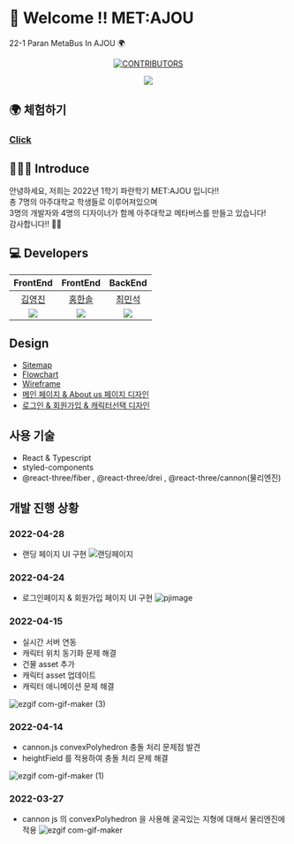 
# 🤗 Welcome !! MET:AJOU

22-1 Paran MetaBus In AJOU 🌍

<div align=center>

[![CONTRIBUTORS](https://img.shields.io/badge/contributors-8-green.svg?style=flat-square)](https://github.com/AJOU-BEGINNER/P-1)

<a href="https://github.com/MET-AJOU/MET-AJOU/graphs/contributors">
  <img src="https://contrib.rocks/image?repo=MET-AJOU/MET-AJOU" />
</a>

</div>

##  🌍 체험하기
### [Click](http://www.metajou.kro.kr/)


## 🧑🏻‍💻 Introduce

안녕하세요, 저희는 2022년 1학기 파란학기 MET:AJOU 입니다!! <br/>
총 7명의 아주대학교 학생들로 이루어져있으며 <br/>
3명의 개발자와 4명의 디자이너가 함께 아주대학교 메타버스를 만들고 있습니다! <br/>
감사합니다!! 🙇🏻 <br/>

## 💻 Developers 

| FrontEnd   | FrontEnd | BackEnd  |
| :------: | :------: | :------: |
| [김영진](https://github.com/jin-Pro) | [홍한솔](https://github.com/Noelsky-code) | [최민석](https://github.com/MinShiGee) |
| <img src="https://github.com/jin-Pro.png" /> |<img src="https://github.com/Noelsky-code.png" /> | <img src="https://github.com/MinShiGee.png" /> | 


## Design 

- [Sitemap](https://www.figma.com/file/rRgoGRknJ6BySxUvKvRtV7/Jouniverse_Sitemap) 
- [Flowchart](https://www.figma.com/file/mK6e61UFKqispZScvYijFy/jouniverse_wireframe?node-id=0%3A1) 
- [Wireframe](https://www.figma.com/file/TNN7DsdqZFS0hmTOYzeN6Z/Simple-Virtual-reality-Landing-Page-(Community)?node-id=0%3A1)
- [메인 페이지 & About us 페이지 디자인](https://www.figma.com/file/9X7cIVaYVS0R9ln1MvMmy8/MET%3AAJOU-%EC%B5%9C%EC%A2%85%EB%B2%84%EC%A0%84?node-id=114%3A94)
- [로그인 & 회원가입 & 캐릭터선택 디자인](https://www.figma.com/file/9X7cIVaYVS0R9ln1MvMmy8/MET%3AAJOU-%EC%B5%9C%EC%A2%85%EB%B2%84%EC%A0%84?node-id=527%3A33)


## 사용 기술 
- React & Typescript 
- styled-components
- @react-three/fiber , @react-three/drei , @react-three/cannon(물리엔진)
 
 
## 개발 진행 상황
### 2022-04-28
- 랜딩 페이지 UI 구현 
![랜딩페이지](https://user-images.githubusercontent.com/66724340/165566913-d13d15f9-6e36-4554-82ca-36f5823c1010.PNG)

### 2022-04-24
- 로그인페이지 & 회원가입 페이지 UI 구현
![pjimage](https://user-images.githubusercontent.com/66724340/165261222-1439041d-19dd-46fb-9b0e-0c09fb27f9a9.jpg)


### 2022-04-15 
- 실시간 서버 연동
- 캐릭터 위치 동기화 문제 해결 
- 건물 asset 추가
- 캐릭터 asset 업데이트
- 캐릭터 애니메이션 문제 해결 

![ezgif com-gif-maker (3)](https://user-images.githubusercontent.com/66724340/165255284-978a2d67-13e6-46c4-8e44-3d6f08aa95ed.gif)


### 2022-04-14 
- cannon.js convexPolyhedron 충돌 처리 문제점 발견 
- heightField 를 적용하여 충돌 처리 문제 해결 

![ezgif com-gif-maker (1)](https://user-images.githubusercontent.com/66724340/163387458-e0da09f5-da58-42bc-b2d4-468d944ddd30.gif)

### 2022-03-27
- cannon js 의 convexPolyhedron 을 사용해 굴곡있는 지형에 대해서 물리엔진에 적용 
![ezgif com-gif-maker](https://user-images.githubusercontent.com/66724340/160528987-ca928694-ee25-43fb-88ee-1ae4f25dbe75.gif)



